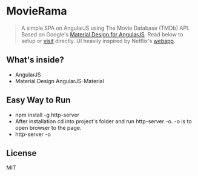 # MovieRama
> A simple SPA on AngularJS using The Movie Database (TMDb) API. Based on Google's [Material Design for AngularJS](https://material.angularjs.org/latest/). Read below to setup or [visit](https://almpertis.github.io) directly. UI heavily inspired by Netflix's [webapp](https://www.netflix.com/).

## What's inside?
* AngularJS
* Material Design AngularJS-Material


## Easy Way to Run
- npm install -g http-server
- After installation cd into project's folder and run http-server -o. -o is to open browser to the page.
- http-server -o


## License
MIT
